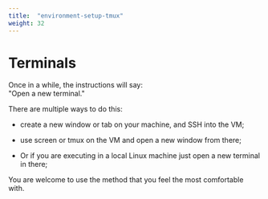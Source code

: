 ```yaml
---
title:  "environment-setup-tmux"
weight: 32
---
```


# Terminals

Once in a while, the instructions will say:
<br/>"Open a new terminal."

There are multiple ways to do this:

- create a new window or tab on your machine, and SSH into the VM;

- use screen or tmux on the VM and open a new window from there;

- Or if you are executing in a local Linux machine just open a new terminal in there;

You are welcome to use the method that you feel the most comfortable with.

